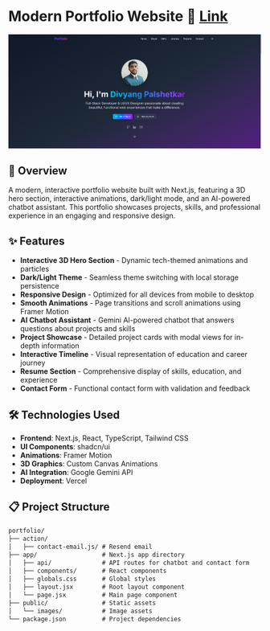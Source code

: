 # Modern Portfolio Website 🔗 [Link](https://pulsemeet.vercel.app)  

![Portfolio Preview](./public/images/portfolio-cover.png)

## 🚀 Overview

A modern, interactive portfolio website built with Next.js, featuring a 3D hero section, interactive animations, dark/light mode, and an AI-powered chatbot assistant. This portfolio showcases projects, skills, and professional experience in an engaging and responsive design.

## ✨ Features

- **Interactive 3D Hero Section** - Dynamic tech-themed animations and particles
- **Dark/Light Theme** - Seamless theme switching with local storage persistence
- **Responsive Design** - Optimized for all devices from mobile to desktop
- **Smooth Animations** - Page transitions and scroll animations using Framer Motion
- **AI Chatbot Assistant** - Gemini AI-powered chatbot that answers questions about projects and skills
- **Project Showcase** - Detailed project cards with modal views for in-depth information
- **Interactive Timeline** - Visual representation of education and career journey
- **Resume Section** - Comprehensive display of skills, education, and experience
- **Contact Form** - Functional contact form with validation and feedback

## 🛠️ Technologies Used

- **Frontend**: Next.js, React, TypeScript, Tailwind CSS
- **UI Components**: shadcn/ui
- **Animations**: Framer Motion
- **3D Graphics**: Custom Canvas Animations
- **AI Integration**: Google Gemini API
- **Deployment**: Vercel

## 📋 Project Structure

```
portfolio/
├── action/
│   ├── contact-email.js/ # Resend email
├── app/                  # Next.js app directory
│   ├── api/              # API routes for chatbot and contact form
│   ├── components/       # React components
│   ├── globals.css       # Global styles
│   ├── layout.jsx        # Root layout component
│   └── page.jsx          # Main page component
├── public/               # Static assets
│   └── images/           # Image assets
└── package.json          # Project dependencies
```
